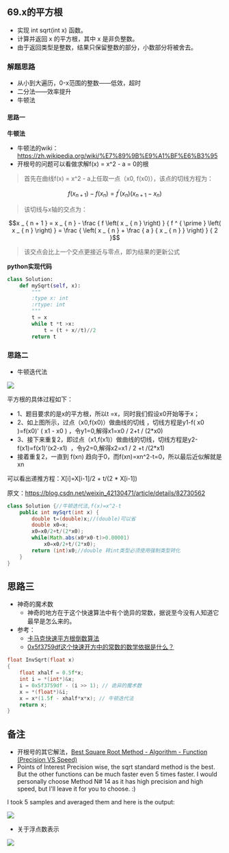 ## 69.x的平方根

- 实现 int sqrt(int x) 函数。 
- 计算并返回 x 的平方根，其中 x 是非负整数。 
- 由于返回类型是整数，结果只保留整数的部分，小数部分将被舍去。

### 解题思路
- 从小到大遍历，0-x范围的整数——低效，超时
- 二分法——效率提升
- 牛顿法

#### 思路一
**牛顿法**
- 牛顿法的wiki：https://zh.wikipedia.org/wiki/%E7%89%9B%E9%A1%BF%E6%B3%95
- 开根号的问题可以看做求解f(x) = x^2 - a = 0的根  
> 首先在曲线f(x) = x^2 - a上任取一点（x0, f(x0)），该点的切线方程为：
```math
f \left( x _ { n + 1 } \right) - f \left( x _ { n } \right) = f ^ { \prime } \left( x _ { n } \right) \left( x _ { n + 1 } - x _ { n } \right)
```
> 该切线与x轴的交点为：

```math
x _ { n + 1 } = x _ { n } - \frac { f \left( x _ { n } \right) } { f ^ { \prime } \left( x _ { n } \right) } = \frac { \left( x _ { n } + \frac { a } { x _ { n } } \right) } { 2 }
```
> 该交点会比上一个交点更接近与零点，即为结果的更新公式

**python实现代码**
```python
class Solution:
    def mySqrt(self, x):
        """
        :type x: int
        :rtype: int
        """
        t = x
        while t *t >x:
            t = (t + x//t)//2
        return t
```

### 思路二
- 牛顿迭代法

![](https://img-blog.csdn.net/20170521131823783?watermark/2/text/aHR0cDovL2Jsb2cuY3Nkbi5uZXQvaG51MjAxMg==/font/5a6L5L2T/fontsize/400/fill/I0JBQkFCMA==/dissolve/70/gravity/SouthEast)

平方根的具体过程如下：
- 1、题目要求的是x的平方根，所以t =x，同时我们假设x0开始等于x；
- 2、如上图所示，过点（x0,f(x0)）做曲线的切线 ，切线方程是y1-f( x0 )=f(x0)' ( x1 - x0 ) ，令y1=0,解得x1=x0 / 2+t / (2*x0)
- 3、接下来重复2，即过点（x1,f(x1)）做曲线的切线，切线方程是y2-f(x1)=f(x1)'(x2-x1)  ，令y2=0,解得x2=x1 / 2 +t /(2*x1)
- 接着重复2，一直到 f(xn) 趋向于0，而f(xn)=xn^2-t=0，所以最后近似解就是xn

可以看出递推方程：X[i]=X[i-1]/2 + t/(2 * X[i-1])

原文：https://blog.csdn.net/weixin_42130471/article/details/82730562

```java
class Solution {//牛顿迭代法,f(x)=x^2-t
    public int mySqrt(int x) {
        double t=(double)x;//(double)可以省
        double x0=x;
        x0=x0/2+t/(2*x0);
        while(Math.abs(x0*x0-t)>0.00001)
            x0=x0/2+t/(2*x0);
        return (int)x0;//double 转int类型必须使用强制类型转化
    }
}
```

## 思路三
- 神奇的魔术数
   - 神奇的地方在于这个快速算法中有个诡异的常数，据说至今没有人知道它最早是怎么来的。
- 参考：
   - [卡马克快速平方根倒数算法](http://jcf94.com/2016/01/14/2016-01-14-carmack/)
   - [0x5f3759df这个快速开方中的常数的数学依据是什么？](https://www.zhihu.com/question/26287650)
```C
float InvSqrt(float x)
{
	float xhalf = 0.5f*x;
	int i = *(int*)&x;
	i = 0x5f3759df - (i >> 1); // 诡异的魔术数
	x = *(float*)&i;
	x = x*(1.5f - xhalf*x*x); // 牛顿迭代法
	return x;
}
```

## 备注
- 开根号的其它解法，[Best Square Root Method - Algorithm - Function (Precision VS Speed)](https://www.codeproject.com/Articles/69941/Best-Square-Root-Method-Algorithm-Function-Precisi)
- Points of Interest
Precision wise, the sqrt standard method is the best. But the other functions can be much faster even 5 times faster. I would personally choose Method N# 14 as it has high precision and high speed, but I'll leave it for you to choose. :)

I took 5 samples and averaged them and here is the output:

![](https://www.codeproject.com/KB/cpp/Sqrt_Prec_VS_Speed/Analysis2.png)

- 关于浮点数表示

![](https://pic4.zhimg.com/80/a2259a0a78a49a020f0c332d53a7a0cc_hd.jpg)

